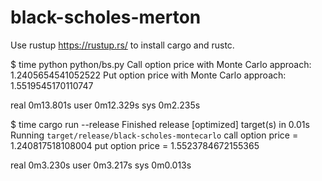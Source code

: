 # black-scholes-merton

Use rustup https://rustup.rs/ to install cargo and rustc.

$ time python python/bs.py
Call option price with Monte Carlo approach:  1.2405654541052522
Put option price with Monte Carlo approach:  1.5519545170110747

real    0m13.801s
user    0m12.329s
sys     0m2.235s

$ time cargo run --release
    Finished release [optimized] target(s) in 0.01s
     Running `target/release/black-scholes-montecarlo`
call option price = 1.240817518108004
put option price  = 1.5523784672155365

real    0m3.230s
user    0m3.217s
sys     0m0.013s
